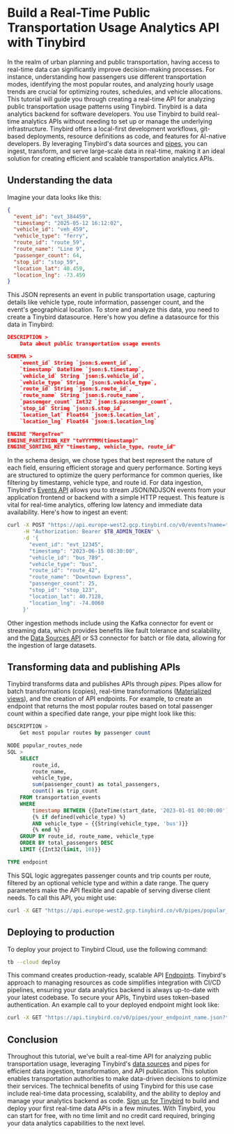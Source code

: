 # Build a Real-Time Public Transportation Usage Analytics API with Tinybird

In the realm of urban planning and public transportation, having access to real-time data can significantly improve decision-making processes. For instance, understanding how passengers use different transportation modes, identifying the most popular routes, and analyzing hourly usage trends are crucial for optimizing routes, schedules, and vehicle allocations. This tutorial will guide you through creating a real-time API for analyzing public transportation usage patterns using Tinybird. Tinybird is a data analytics backend for software developers. You use Tinybird to build real-time analytics APIs without needing to set up or manage the underlying infrastructure. Tinybird offers a local-first development workflows, git-based deployments, resource definitions as code, and features for AI-native developers. By leveraging Tinybird's data sources and [pipes](https://www.tinybird.co/docs/forward/work-with-data/pipes?utm_source=DEV&utm_campaign=tb+create+--prompt+DEV), you can ingest, transform, and serve large-scale data in real-time, making it an ideal solution for creating efficient and scalable transportation analytics APIs. 

## Understanding the data

Imagine your data looks like this:

```json
{
  "event_id": "evt_384459",
  "timestamp": "2025-05-12 16:12:02",
  "vehicle_id": "veh_459",
  "vehicle_type": "ferry",
  "route_id": "route_59",
  "route_name": "Line 9",
  "passenger_count": 64,
  "stop_id": "stop_59",
  "location_lat": 40.459,
  "location_lng": -73.459
}
```

This JSON represents an event in public transportation usage, capturing details like vehicle type, route information, passenger count, and the event's geographical location. To store and analyze this data, you need to create a Tinybird datasource. Here's how you define a datasource for this data in Tinybird:

```json
DESCRIPTION >
    Data about public transportation usage events

SCHEMA >
    `event_id` String `json:$.event_id`,
    `timestamp` DateTime `json:$.timestamp`,
    `vehicle_id` String `json:$.vehicle_id`,
    `vehicle_type` String `json:$.vehicle_type`,
    `route_id` String `json:$.route_id`,
    `route_name` String `json:$.route_name`,
    `passenger_count` Int32 `json:$.passenger_count`,
    `stop_id` String `json:$.stop_id`,
    `location_lat` Float64 `json:$.location_lat`,
    `location_lng` Float64 `json:$.location_lng`

ENGINE "MergeTree"
ENGINE_PARTITION_KEY "toYYYYMM(timestamp)"
ENGINE_SORTING_KEY "timestamp, vehicle_type, route_id"
```

In the schema design, we chose types that best represent the nature of each field, ensuring efficient storage and query performance. Sorting keys are structured to optimize the query performance for common queries, like filtering by timestamp, vehicle type, and route id. For data ingestion, Tinybird's [Events API](https://www.tinybird.co/docs/forward/get-data-in/events-api?utm_source=DEV&utm_campaign=tb+create+--prompt+DEV) allows you to stream JSON/NDJSON events from your application frontend or backend with a simple HTTP request. This feature is vital for real-time analytics, offering low latency and immediate data availability. Here's how to ingest an event:

```bash
curl -X POST "https://api.europe-west2.gcp.tinybird.co/v0/events?name=transportation_events&utm_source=DEV&utm_campaign=tb+create+--prompt+DEV" \
     -H "Authorization: Bearer $TB_ADMIN_TOKEN" \
     -d '{
       "event_id": "evt_12345",
       "timestamp": "2023-06-15 08:30:00",
       "vehicle_id": "bus_789",
       "vehicle_type": "bus",
       "route_id": "route_42",
       "route_name": "Downtown Express",
       "passenger_count": 25,
       "stop_id": "stop_123",
       "location_lat": 40.7128,
       "location_lng": -74.0060
     }'
```

Other ingestion methods include using the Kafka connector for event or streaming data, which provides benefits like fault tolerance and scalability, and the [Data Sources API](https://www.tinybird.co/docs/api-reference/datasource-api?utm_source=DEV&utm_campaign=tb+create+--prompt+DEV) or S3 connector for batch or file data, allowing for the ingestion of large datasets. 

## Transforming data and publishing APIs

Tinybird transforms data and publishes APIs through *pipes*. Pipes allow for batch transformations (copies), real-time transformations ([Materialized views](https://www.tinybird.co/docs/forward/work-with-data/optimize/materialized-views?utm_source=DEV&utm_campaign=tb+create+--prompt+DEV)), and the creation of API endpoints. For example, to create an endpoint that returns the most popular routes based on total passenger count within a specified date range, your pipe might look like this:

```sql
DESCRIPTION >
    Get most popular routes by passenger count

NODE popular_routes_node
SQL >
    SELECT 
        route_id,
        route_name,
        vehicle_type,
        sum(passenger_count) as total_passengers,
        count() as trip_count
    FROM transportation_events
    WHERE 
        timestamp BETWEEN {{DateTime(start_date, '2023-01-01 00:00:00')}} AND {{DateTime(end_date, '2023-12-31 23:59:59')}}
        {% if defined(vehicle_type) %}
        AND vehicle_type = {{String(vehicle_type, 'bus')}}
        {% end %}
    GROUP BY route_id, route_name, vehicle_type
    ORDER BY total_passengers DESC
    LIMIT {{Int32(limit, 10)}}

TYPE endpoint
```

This SQL logic aggregates passenger counts and trip counts per route, filtered by an optional vehicle type and within a date range. The query parameters make the API flexible and capable of serving diverse client needs. To call this API, you might use:

```bash
curl -X GET "https://api.europe-west2.gcp.tinybird.co/v0/pipes/popular_routes.json?token=%24TB_ADMIN_TOKEN&start_date=2023-01-01+00%3A00%3A00&end_date=2023-12-31+23%3A59%3A59&vehicle_type=bus&limit=10&utm_source=DEV&utm_campaign=tb+create+--prompt+DEV"
```


## Deploying to production

To deploy your project to Tinybird Cloud, use the following command:

```bash
tb --cloud deploy
```

This command creates production-ready, scalable API [Endpoints](https://www.tinybird.co/docs/forward/work-with-data/publish-data/endpoints?utm_source=DEV&utm_campaign=tb+create+--prompt+DEV). Tinybird's approach to managing resources as code simplifies integration with CI/CD pipelines, ensuring your data analytics backend is always up-to-date with your latest codebase. To secure your APIs, Tinybird uses token-based authentication. An example call to your deployed endpoint might look like:

```bash
curl -X GET "https://api.tinybird.co/v0/pipes/your_endpoint_name.json?token=your_token&param=value&utm_source=DEV&utm_campaign=tb+create+--prompt+DEV"
```


## Conclusion

Throughout this tutorial, we've built a real-time API for analyzing public transportation usage, leveraging Tinybird's [data sources](https://www.tinybird.co/docs/forward/get-data-in/data-sources?utm_source=DEV&utm_campaign=tb+create+--prompt+DEV) and pipes for efficient data ingestion, transformation, and API publication. This solution enables transportation authorities to make data-driven decisions to optimize their services. The technical benefits of using Tinybird for this use case include real-time data processing, scalability, and the ability to deploy and manage your analytics backend as code. [Sign up for Tinybird](https://cloud.tinybird.co/signup?utm_source=DEV&utm_campaign=tb+create+--prompt+DEV) to build and deploy your first real-time data APIs in a few minutes. With Tinybird, you can start for free, with no time limit and no credit card required, bringing your data analytics capabilities to the next level.